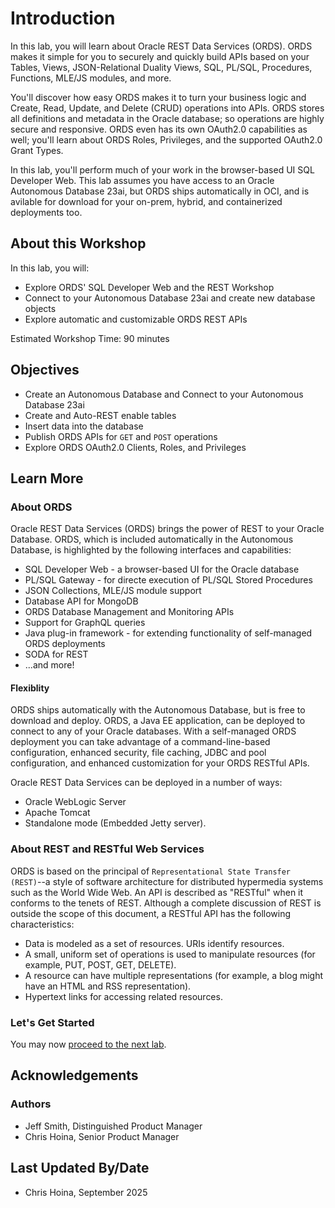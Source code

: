 # Introduction

In this lab, you will learn about Oracle REST Data Services (ORDS). ORDS makes it simple for you to securely and quickly build APIs based on your Tables, Views, JSON-Relational Duality Views, SQL, PL/SQL, Procedures, Functions, MLE/JS modules, and more. 

You'll discover how easy ORDS makes it to turn your business logic and Create, Read, Update, and Delete (CRUD) operations into APIs. ORDS stores all definitions and metadata in the Oracle database; so operations are highly secure and responsive. ORDS even has its own OAuth2.0 capabilities as well; you'll learn about ORDS Roles, Privileges, and the supported OAuth2.0 Grant Types. 

In this lab, you'll perform much of your work in the browser-based UI SQL Developer Web. This lab assumes you have access to an Oracle Autonomous Database 23ai, but ORDS ships automatically in OCI, and is avilable for download for your on-prem, hybrid, and containerized deployments too.

## About this Workshop

In this lab, you will:

- Explore ORDS' SQL Developer Web and the REST Workshop
- Connect to your Autonomous Database 23ai and create new database objects
- Explore automatic and customizable ORDS REST APIs

Estimated Workshop Time: 90 minutes

## Objectives

- Create an Autonomous Database and Connect to your Autonomous Database 23ai
- Create and Auto-REST enable tables
- Insert data into the database
- Publish ORDS APIs for `GET` and `POST` operations
- Explore ORDS OAuth2.0 Clients, Roles, and Privileges

## Learn More

### About ORDS

Oracle REST Data Services (ORDS) brings the power of REST to your Oracle Database. ORDS, which is included automatically in the Autonomous Database, is highlighted by the following interfaces and capabilities: 

- SQL Developer Web - a browser-based UI for the Oracle database
- PL/SQL Gateway - for directe execution of PL/SQL Stored Procedures
- JSON Collections, MLE/JS module support
- Database API for MongoDB 
- ORDS Database Management and Monitoring APIs
- Support for GraphQL queries
- Java plug-in framework - for extending functionality of self-managed ORDS deployments
- SODA for REST
- ...and more!

#### Flexiblity

ORDS ships automatically with the Autonomous Database, but is free to download and deploy. ORDS, a Java EE application, can be deployed to connect to any of your Oracle databases. With a self-managed ORDS deployment you can take advantage of a command-line-based configuration, enhanced security, file caching, JDBC and pool configuration, and enhanced customization for your ORDS RESTful APIs. 

Oracle REST Data Services can be deployed in a number of ways: 
- Oracle WebLogic Server
- Apache Tomcat
- Standalone mode (Embedded Jetty server).

### About REST and RESTful Web Services

ORDS is based on the principal of `Representational State Transfer (REST)`--a style of software architecture for distributed hypermedia systems such as the World Wide Web. An API is described as "RESTful" when it conforms to the tenets of REST. Although a complete discussion of REST is outside the scope of this document, a RESTful API has the following characteristics:

- Data is modeled as a set of resources. URIs identify resources.
- A small, uniform set of operations is used to manipulate resources (for example, PUT, POST, GET, DELETE).
- A resource can have multiple representations (for example, a blog might have an HTML and RSS representation).
- Hypertext links for accessing related resources.

### Let's Get Started

You may now [proceed to the next lab](#next).

## Acknowledgements

### Authors

- Jeff Smith, Distinguished Product Manager
- Chris Hoina, Senior Product Manager

## Last Updated By/Date

- Chris Hoina, September 2025
